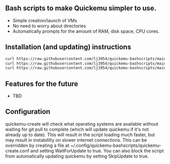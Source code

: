 ## Bash scripts to make Quickemu simpler to use.

-   Simple creation/launch of VMs
-   No need to worry about directories
-   Automatically prompts for the amount of RAM, disk space, CPU cores.

## Installation (and updating) instructions
```bash
curl https://raw.githubusercontent.com/lj3954/quickemu-bashscripts/main/quickemu-create > ~/.local/bin/quickemu-create && chmod a+x ~/.local/bin/quickemu-create
curl https://raw.githubusercontent.com/lj3954/quickemu-bashscripts/main/quickemu-launch > ~/.local/bin/quickemu-launch && chmod a+x ~/.local/bin/quickemu-launch
curl https://raw.githubusercontent.com/lj3954/quickemu-bashscripts/main/quickemu-delete > ~/.local/bin/quickemu-delete && chmod a+x ~/.local/bin/quickemu-delete
```

## Features for the future

-   TBD

## Configuration

quickemu-create will check what operating systems are available without waiting for git pull to complete (which will update quickemu if it's not already up to date). This will result in the script loading much faster, but may result in instabililty on slower internet connections. This can be overridden by creating a file at ~/.config/quickemu-bashscripts/quickemu-create.conf and setting WaitForUpdate to true. You can also block the script from automatically updating quickemu by setting SkipUpdate to true.